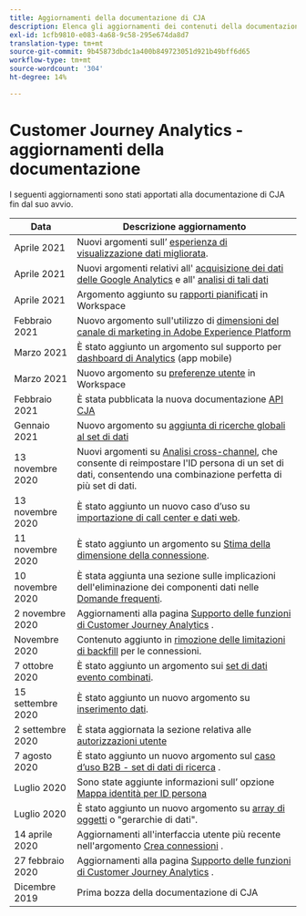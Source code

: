 ```yaml
---
title: Aggiornamenti della documentazione di CJA
description: Elenca gli aggiornamenti dei contenuti della documentazione di Customer Journey Analytics impostati a partire da dicembre 2019.
exl-id: 1cfb9810-e083-4a68-9c58-295e674da8d7
translation-type: tm+mt
source-git-commit: 9b45873dbdc1a400b849723051d921b49bff6d65
workflow-type: tm+mt
source-wordcount: '304'
ht-degree: 14%

---
```


# Customer Journey Analytics - aggiornamenti della documentazione

I seguenti aggiornamenti sono stati apportati alla documentazione di CJA fin dal suo avvio.

| Data | Descrizione aggiornamento |
| --- | --- |
| Aprile 2021 | Nuovi argomenti sull’ [esperienza di visualizzazione dati migliorata](/help/data-views/data-views.md). |
| Aprile 2021 | Nuovi argomenti relativi all&#39; [acquisizione dei dati delle Google Analytics](/help/use-cases/ga-to-cja.md) e all&#39; [analisi di tali dati](/help/use-cases/ga-to-cja-reporting.md) |
| Aprile 2021 | Argomento aggiunto su [rapporti pianificati](/help/analysis-workspace/curate-share/t-schedule-report.md) in Workspace |
| Febbraio 2021 | Nuovo argomento sull&#39;utilizzo di [dimensioni del canale di marketing in Adobe Experience Platform](/help/use-cases/marketing-channels.md) |
| Marzo 2021 | È stato aggiunto un argomento sul supporto per [dashboard di Analytics](/help/mobile-app/home.md) (app mobile) |
| Marzo 2021 | Nuovo argomento su [preferenze utente](/help/analysis-workspace/user-preferences.md) in Workspace |
| Febbraio 2021 | È stata pubblicata la nuova documentazione [API CJA](https://www.adobe.io/cja-apis/docs/) |
| Gennaio 2021 | Nuovo argomento su [aggiunta di ricerche globali al set di dati](/help/use-cases/global-lookups.md) |
| 13 novembre 2020 | Nuovi argomenti su [Analisi cross-channel](/help/connections/cca/overview.md), che consente di reimpostare l&#39;ID persona di un set di dati, consentendo una combinazione perfetta di più set di dati. |
| 13 novembre 2020 | È stato aggiunto un nuovo caso d’uso su [importazione di call center e dati web](/help/use-cases/call-center.md). |
| 11 novembre 2020 | È stato aggiunto un argomento su [Stima della dimensione della connessione](/help/connections/estimate-connection-size.md). |
| 10 novembre 2020 | È stata aggiunta una sezione sulle implicazioni dell&#39;eliminazione dei componenti dati nelle [Domande frequenti](/help/getting-started/cja-faq.md). |
| 2 novembre 2020 | Aggiornamenti alla pagina [Supporto delle funzioni di Customer Journey Analytics](/help/getting-started/cja-aa.md) . |
| Novembre 2020 | Contenuto aggiunto in [rimozione delle limitazioni di backfill](https://experienceleague.adobe.com/docs/analytics-platform/using/cja-connections/create-connection.html?lang=en#backfill-historical-data) per le connessioni. |
| 7 ottobre 2020 | È stato aggiunto un argomento sui [set di dati evento combinati](/help/connections/combined-dataset.md). |
| 15 settembre 2020 | È stato aggiunto un nuovo argomento su [inserimento dati](/help/use-cases/data-ingestion.md). |
| 2 settembre 2020 | È stata aggiornata la sezione relativa alle [autorizzazioni utente](https://docs.adobe.com/content/help/it-IT/analytics-platform/using/cja-overview/cja-overview.html#user-access-permissions) |
| 7 agosto 2020 | È stato aggiunto un nuovo argomento sul [caso d’uso B2B - set di dati di ricerca](/help/use-cases/b2b.md) . |
| Luglio 2020 | Sono state aggiunte informazioni sull’ opzione [Mappa identità per ID persona](https://docs.adobe.com/content/help/it-IT/analytics-platform/using/cja-connections/create-connection.html#use-identity-map-as-a-person-id) |
| Luglio 2020 | È stato aggiunto un nuovo argomento su [array di oggetti](/help/use-cases/object-arrays.md) o &quot;gerarchie di dati&quot;. |
| 14 aprile 2020 | Aggiornamenti all&#39;interfaccia utente più recente nell&#39;argomento [Crea connessioni](/help/connections/create-connection.md) . |
| 27 febbraio 2020 | Aggiornamenti alla pagina [Supporto delle funzioni di Customer Journey Analytics](/help/getting-started/cja-aa.md) . |
| Dicembre 2019 | Prima bozza della documentazione di CJA |
